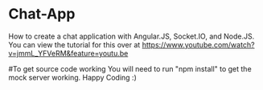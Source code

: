 # Chat-App
How to create a chat application with Angular.JS, Socket.IO, and Node.JS. You can view the tutorial for this over at https://www.youtube.com/watch?v=jmmL_YFVeRM&feature=youtu.be

#To get source code working
You will need to run "npm install" to get the mock server working. Happy Coding :)
